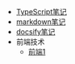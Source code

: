 <!-- 侧边栏 -->

* [TypeScript笔记](README)
* [markdown笔记](markdown)
* [docsify笔记](docsify)
* 前端技术
	* [前端1]()